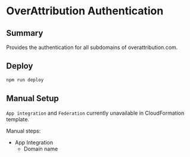 
# OverAttribution Authentication

## Summary

Provides the authentication for all subdomains of overattribution.com.

## Deploy

```bash
npm run deploy
```

## Manual Setup

`App integration` and `Federation` currently unavailable in CloudFormation template.

Manual steps:

- App Integration
  - Domain name
